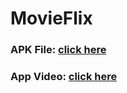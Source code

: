 
# MovieFlix


### APK File: [click here](https://drive.google.com/file/d/1xNp40MXpIMdFzU0fK1UfrKm2UwXUs_bQ/view?usp=sharing)

### App Video: [click here](https://drive.google.com/file/d/11ZVn0jfU_PGLkdr4jDz3cOYLd0X0Wluq/view?usp=sharing)

